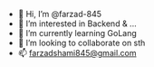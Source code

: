 - 👋 Hi, I’m @farzad-845
- 👀 I’m interested in Backend & ...
- 🌱 I’m currently learning GoLang
- 💞️ I’m looking to collaborate on sth
- 📫 farzadshami845@gmail.com

<!---
farzad-845/farzad-845 is a ✨ special ✨ repository because its `README.md` (this file) appears on your GitHub profile.
You can click the Preview link to take a look at your changes.
--->
